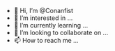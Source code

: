 - 👋 Hi, I’m @Conanfist
- 👀 I’m interested in ...
- 🌱 I’m currently learning ...
- 💞️ I’m looking to collaborate on ...
- 📫 How to reach me ...

<!---
Conanfist/Conanfist is a ✨ special ✨ repository because its `README.md` (this file) appears on your GitHub profile.
You can click the Preview link to take a look at your changes.
--->
